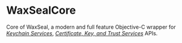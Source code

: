WaxSealCore
===========

Core of WaxSeal, a modern and full feature Objective-C wrapper for [*Keychain Services*](https://developer.apple.com/library/mac/documentation/Security/Reference/keychainservices/index.html), [*Certificate, Key, and Trust Services*](https://developer.apple.com/library/mac/documentation/Security/Conceptual/CertKeyTrustProgGuide/01introduction/introduction.html) APIs.
